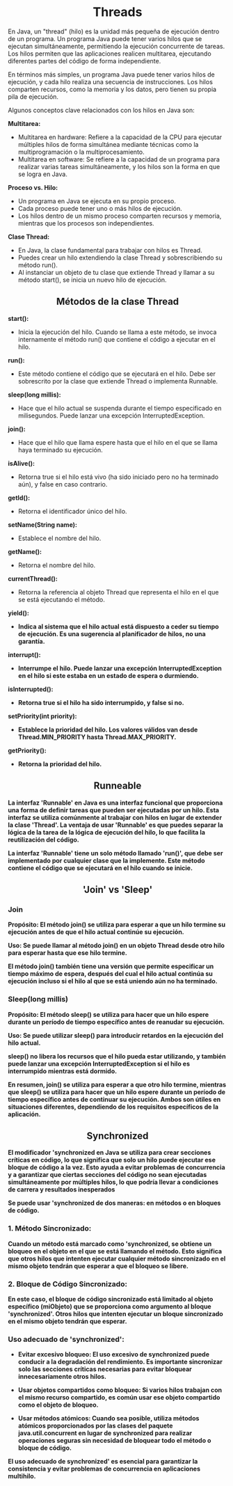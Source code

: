 <h1 align="center">Threads</h1>
<p>En Java, un "thread" (hilo) es la unidad más pequeña de ejecución dentro de un programa. Un programa Java puede tener varios hilos que se ejecutan simultáneamente, permitiendo la ejecución concurrente de tareas. Los hilos permiten que las aplicaciones realicen multitarea, ejecutando diferentes partes del código de forma independiente.</p>
<p>En términos más simples, un programa Java puede tener varios hilos de ejecución, y cada hilo realiza una secuencia de instrucciones. Los hilos comparten recursos, como la memoria y los datos, pero tienen su propia pila de ejecución.</p>
<p>Algunos conceptos clave relacionados con los hilos en Java son:</p>
<p><b>Multitarea:</b></p>

- Multitarea en hardware: Refiere a la capacidad de la CPU para ejecutar múltiples hilos de forma simultánea mediante técnicas como la multiprogramación o la multiprocesamiento.
- Multitarea en software: Se refiere a la capacidad de un programa para realizar varias tareas simultáneamente, y los hilos son la forma en que se logra en Java.

<p><b>Proceso vs. Hilo:</b></p>

- Un programa en Java se ejecuta en su propio proceso.
- Cada proceso puede tener uno o más hilos de ejecución.
- Los hilos dentro de un mismo proceso comparten recursos y memoria, mientras que los procesos son independientes.

<p><b>Clase Thread:</b></p>

- En Java, la clase fundamental para trabajar con hilos es Thread.
- Puedes crear un hilo extendiendo la clase Thread y sobrescribiendo su método run().
- Al instanciar un objeto de tu clase que extiende Thread y llamar a su método start(), se inicia un nuevo hilo de ejecución.

<h2  align="center">Métodos de la clase Thread</h2>

<p><b>start():</b></p>

-  Inicia la ejecución del hilo. Cuando se llama a este método, se invoca internamente el método run() que contiene el código a ejecutar en el hilo.

<p><b>run():</b></p>

-  Este método contiene el código que se ejecutará en el hilo. Debe ser sobrescrito por la clase que extiende Thread o implementa Runnable.

<p><b>sleep(long millis):</b></p>

- Hace que el hilo actual se suspenda durante el tiempo especificado en milisegundos. Puede lanzar una excepción InterruptedException.

<p><b>join():</b></p>

- Hace que el hilo que llama espere hasta que el hilo en el que se llama haya terminado su ejecución.

<p><b>isAlive():</b></p>

- Retorna true si el hilo está vivo (ha sido iniciado pero no ha terminado aún), y false en caso contrario.

<p><b>getId():</b></p>

- Retorna el identificador único del hilo.

<p><b>setName(String name):</b></p>

- Establece el nombre del hilo.

<p><b>getName():</b></p>

- Retorna el nombre del hilo.

<p><b>currentThread():</b></p>

- Retorna la referencia al objeto Thread que representa el hilo en el que se está ejecutando el método.

<p><b>yield():<p><b>

- Indica al sistema que el hilo actual está dispuesto a ceder su tiempo de ejecución. Es una sugerencia al planificador de hilos, no una garantía.

<p><b>interrupt():</b></p>

- Interrumpe el hilo. Puede lanzar una excepción InterruptedException en el hilo si este estaba en un estado de espera o durmiendo.

<p><b>isInterrupted():</b></p>

- Retorna true si el hilo ha sido interrumpido, y false si no.

<p><b>setPriority(int priority):</b></p>

- Establece la prioridad del hilo. Los valores válidos van desde Thread.MIN_PRIORITY hasta Thread.MAX_PRIORITY.

<p><b>getPriority():</b></p>

- Retorna la prioridad del hilo.

<h2 align="center">Runneable</h2>
<p>La interfaz <b>'Runnable'</b> en Java es una interfaz funcional que proporciona una forma de definir tareas que pueden ser ejecutadas por un hilo. Esta interfaz se utiliza comúnmente al trabajar con hilos en lugar de extender la clase <b>'Thread'</b>. La ventaja de usar <b>'Runnable'</b> es que puedes separar la lógica de la tarea de la lógica de ejecución del hilo, lo que facilita la reutilización del código.</p>
<p>La interfaz <b>'Runnable'</b> tiene un solo método llamado <b>'run()'</b>, que debe ser implementado por cualquier clase que la implemente. Este método contiene el código que se ejecutará en el hilo cuando se inicie.</p>

<h2 align="center">'Join' vs 'Sleep'</h2>
<h3>Join</h3>
<p>Propósito: El método <b>join()</b> se utiliza para esperar a que un hilo termine su ejecución antes de que el hilo actual continúe su ejecución.<p>
<p>Uso: Se puede llamar al método <b>join()</b> en un objeto <b>Thread</b> desde otro hilo para esperar hasta que ese hilo termine.</p>
<p> El método <b>join()</b> también tiene una versión que permite especificar un tiempo máximo de espera, después del cual el hilo actual continúa su ejecución incluso si el hilo al que se está uniendo aún no ha terminado.</p>

<h3>Sleep(long millis)</h3>
<p>Propósito: El método <b>sleep()</b> se utiliza para hacer que un hilo espere durante un período de tiempo específico antes de reanudar su ejecución.</p>
<p>Uso: Se puede utilizar <b>sleep()</b> para introducir retardos en la ejecución del hilo actual.</p>
<p><b>sleep()</b> no libera los recursos que el hilo pueda estar utilizando, y también puede lanzar una excepción InterruptedException si el hilo es interrumpido mientras está dormido.</p>

<p>En resumen, <b>join()</b> se utiliza para esperar a que otro hilo termine, mientras que <b>sleep()</b> se utiliza para hacer que un hilo espere durante un período de tiempo específico antes de continuar su ejecución. Ambos son útiles en situaciones diferentes, dependiendo de los requisitos específicos de la aplicación.</p>

<h2 align="center">Synchronized</h2>
<p>El modificador <b>'synchronized</b> en Java se utiliza para crear secciones críticas en código, lo que significa que solo un hilo puede ejecutar ese bloque de código a la vez. Esto ayuda a evitar problemas de concurrencia y a garantizar que ciertas secciones del código no sean ejecutadas simultáneamente por múltiples hilos, lo que podría llevar a condiciones de carrera y resultados inesperados</p>
<p>Se puede usar <b>'synchronized</b> de dos maneras: en métodos o en bloques de código.</p>
<h3>1. Método Sincronizado:</h3>
<p>Cuando un método está marcado como <b>'synchronized</b>, se obtiene un bloqueo en el objeto en el que se está llamando el método. Esto significa que otros hilos que intenten ejecutar cualquier método sincronizado en el mismo objeto tendrán que esperar a que el bloqueo se libere.</p>
<h3>2. Bloque de Código Sincronizado:</h3>
<p>En este caso, el bloque de código sincronizado está limitado al objeto específico (miObjeto) que se proporciona como argumento al bloque <b>'synchronized'</b>. Otros hilos que intenten ejecutar un bloque sincronizado en el mismo objeto tendrán que esperar.</p>
<h3>Uso adecuado de <b>'synchronized'</b>:</h3>

- <b>Evitar excesivo bloqueo:</b> El uso excesivo de synchronized puede conducir a la degradación del rendimiento. Es importante sincronizar solo las secciones críticas necesarias para evitar bloquear innecesariamente otros hilos.

- <b>Usar objetos compartidos como bloqueo:</b> Si varios hilos trabajan con el mismo recurso compartido, es común usar ese objeto compartido como el objeto de bloqueo.

- <b>Usar métodos atómicos:</b> Cuando sea posible, utiliza métodos atómicos proporcionados por las clases del paquete java.util.concurrent en lugar de synchronized para realizar operaciones seguras sin necesidad de bloquear todo el método o bloque de código.

<p>El uso adecuado de <b>synchronized'</b> es esencial para garantizar la consistencia y evitar problemas de concurrencia en aplicaciones multihilo.</p>
